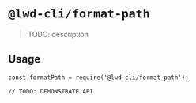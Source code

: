 # `@lwd-cli/format-path`

> TODO: description

## Usage

```
const formatPath = require('@lwd-cli/format-path');

// TODO: DEMONSTRATE API
```
